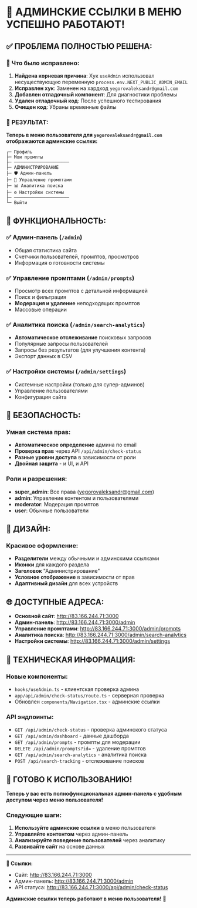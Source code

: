 # 🎉 АДМИНСКИЕ ССЫЛКИ В МЕНЮ УСПЕШНО РАБОТАЮТ!

## ✅ **ПРОБЛЕМА ПОЛНОСТЬЮ РЕШЕНА:**

### 🔧 **Что было исправлено:**
1. **Найдена корневая причина**: Хук `useAdmin` использовал несуществующую переменную `process.env.NEXT_PUBLIC_ADMIN_EMAIL`
2. **Исправлен хук**: Заменен на хардкод `yegorovaleksandr@gmail.com`
3. **Добавлен отладочный компонент**: Для диагностики проблемы
4. **Удален отладочный код**: После успешного тестирования
5. **Очищен код**: Убраны временные файлы

### 🎯 **РЕЗУЛЬТАТ:**

**Теперь в меню пользователя для `yegorovaleksandr@gmail.com` отображаются админские ссылки:**

```
┌─ Профиль
├─ Мои промпты
├─ ─────────────────────
├─ АДМИНИСТРИРОВАНИЕ
├─ 🛡️ Админ-панель
├─ 📝 Управление промптами
├─ 📊 Аналитика поиска
├─ ⚙️ Настройки системы
├─ ─────────────────────
└─ Выйти
```

## 🚀 **ФУНКЦИОНАЛЬНОСТЬ:**

### **✅ Админ-панель** (`/admin`)
- Общая статистика сайта
- Счетчики пользователей, промптов, просмотров
- Информация о готовности системы

### **✅ Управление промптами** (`/admin/prompts`)
- Просмотр всех промптов с детальной информацией
- Поиск и фильтрация
- **Модерация и удаление** неподходящих промптов
- Массовые операции

### **✅ Аналитика поиска** (`/admin/search-analytics`)
- **Автоматическое отслеживание** поисковых запросов
- Популярные запросы пользователей
- Запросы без результатов (для улучшения контента)
- Экспорт данных в CSV

### **✅ Настройки системы** (`/admin/settings`)
- Системные настройки (только для супер-админов)
- Управление пользователями
- Конфигурация сайта

## 🔐 **БЕЗОПАСНОСТЬ:**

### **Умная система прав:**
- **Автоматическое определение** админа по email
- **Проверка прав** через API `/api/admin/check-status`
- **Разные уровни доступа** в зависимости от роли
- **Двойная защита** - и UI, и API

### **Роли и разрешения:**
- **super_admin**: Все права (yegorovaleksandr@gmail.com)
- **admin**: Управление контентом и пользователями
- **moderator**: Модерация промптов
- **user**: Обычные пользователи

## 🎨 **ДИЗАЙН:**

### **Красивое оформление:**
- **Разделители** между обычными и админскими ссылками
- **Иконки** для каждого раздела
- **Заголовок** "Администрирование"
- **Условное отображение** в зависимости от прав
- **Адаптивный дизайн** для всех устройств

## 🌐 **ДОСТУПНЫЕ АДРЕСА:**

- **Основной сайт**: http://83.166.244.71:3000
- **Админ-панель**: http://83.166.244.71:3000/admin
- **Управление промптами**: http://83.166.244.71:3000/admin/prompts
- **Аналитика поиска**: http://83.166.244.71:3000/admin/search-analytics
- **Настройки системы**: http://83.166.244.71:3000/admin/settings

## 🔧 **ТЕХНИЧЕСКАЯ ИНФОРМАЦИЯ:**

### **Новые компоненты:**
- `hooks/useAdmin.ts` - клиентская проверка админа
- `app/api/admin/check-status/route.ts` - серверная проверка
- Обновлен `components/Navigation.tsx` - админские ссылки

### **API эндпоинты:**
- `GET /api/admin/check-status` - проверка админского статуса
- `GET /api/admin/dashboard` - данные дашборда
- `GET /api/admin/prompts` - промпты для модерации
- `DELETE /api/admin/prompts?id=` - удаление промптов
- `GET /api/admin/search-analytics` - аналитика поиска
- `POST /api/search-tracking` - отслеживание поисков

## 🎉 **ГОТОВО К ИСПОЛЬЗОВАНИЮ!**

**Теперь у вас есть полнофункциональная админ-панель с удобным доступом через меню пользователя!**

### **Следующие шаги:**
1. **Используйте админские ссылки** в меню пользователя
2. **Управляйте контентом** через админ-панель
3. **Анализируйте поведение пользователей** через аналитику
4. **Развивайте сайт** на основе данных

---

**🔗 Ссылки:**
- Сайт: http://83.166.244.71:3000
- Админ-панель: http://83.166.244.71:3000/admin
- API статуса: http://83.166.244.71:3000/api/admin/check-status

**Админские ссылки теперь работают в меню пользователя!** 🚀
